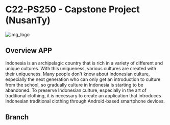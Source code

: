 # C22-PS250 - Capstone Project (NusanTy)

![img_logo](https://user-images.githubusercontent.com/58695619/172529064-10a66a55-3f8f-49c4-832b-ac5c6f7ee126.png)

## Overview APP
Indonesia is an archipelagic country that is rich in a variety of different and unique cultures.
With this uniqueness, various cultures are created with their uniqueness. Many people don't
know about Indonesian culture, especially the next generation who can only get an
introduction to culture from the school, so gradually culture in Indonesia is starting to be
abandoned. To preserve Indonesian culture, especially in the art of traditional clothing, it is
necessary to create an application that introduces Indonesian traditional clothing through
Android-based smartphone devices.

## Branch

